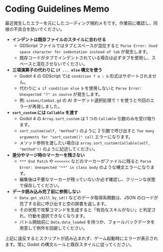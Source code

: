# Coding Guidelines Memo

最近発生したエラーを元にしたコーディング規約メモです。作業前に確認し、同様の不具合を防いでください。

- **インデントは既存ファイルのスタイルに合わせる**
  - GDScript ファイルではタブとスペースが混在すると `Parse Error: Used space character for indentation instead of tab` が発生します。
  - 既存コードがタブでインデントされている場合は必ずタブを使用し、スペースと混在させないでください。
- **三項演算子の代わりに `if ... else` 構文を使う**
  - Godot 4 の GDScript では `condition ? a : b` 形式はサポートされません。
  - 代わりに `a if condition else b` を使用しないと `Parse Error: Unexpected "?" in source` が発生します。
  - 例: `scenes/Combat.gd` の AI ターゲット選択処理で `?` を使うと今回のエラーが再発しました。
- **`sort_custom` には `Callable` を渡す**
  - Godot 4 の `Array.sort_custom` は 1 つの `Callable` 引数のみを受け取ります。
  - `sort_custom(self, "method")` のように 2 引数で呼び出すと `Too many arguments for "sort_custom()" call` エラーになります。
  - メソッド参照を渡したい場合は `array.sort_custom(Callable(self, "method"))` のように記述してください。
- **差分やマージ時のマーカーを残さない**
  - `*** End Patch` や `<<<<<<<` などのマーカーがファイルに残ると `Parse Error: Unexpected "**" in class body` のような構文エラーになります。
  - 編集後は不要なマーカーが残っていないか必ず確認し、クリーンな状態で保存してください。
- **データ読み込み完了前に参照しない**
  - `Data.get_skill_by_id()` などのデータ取得系関数は、JSON のロードが完了する前に呼び出すと空の辞書を返します。
  - その状態で攻撃コマンドを生成すると「有効なスキルがない」と判定され、行動を選択できなくなります。
  - バトル開始前に `Data.data_loaded` を待つか、フォールバックデータを用意して例外を回避してください。

上記に違反するとスクリプトが読み込まれず、ゲーム起動時にエラーが表示されます。常に Godot の構文ルールと既存スタイルに従ってください。
